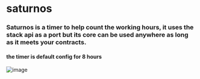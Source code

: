 # saturnos


### Saturnos is a timer to help count the working hours, it uses the stack api as a port but its core can be used anywhere as long as it meets your contracts.


#### the timer is default config for 8 hours


![image](https://user-images.githubusercontent.com/48535259/147385568-acb01371-6502-4b17-ab65-11561fd01c42.png)
